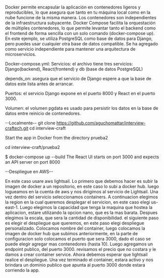 
Docker permite encapsular la aplicación en contenedores ligeros y reproducibles, lo que asegura que tanto en tu máquina local como en la nube funcione de la misma manera. 
Los contenedores son independientes de la infraestructura subyacente.
Docker Compose facilita la orquestación de múltiples contenedores, lo que permite levantar tanto el backend como el frontend de forma sencilla con un solo comando (docker-compose up).
En este ejemplo, se utiliza PostgreSQL como base de datos para Django, pero puedes usar cualquier otra base de datos compatible. Se ha agregado como servicio independiente para mantener una arquitectura de microservicios.

Docker-compose.yml:
Servicios: el archivo tiene tres servicios: Django(backend), React(frontend) y db (base de datos PostgreSQL)

depends_on: asegura que el servicio de Django espere a que la base de datos este lista antes de arrancar.

Puertos: el servicio Django expone en el puerto 8000 y React en el puerto 3000.

Volumen: el volumen pgdata es usado para persistir los datos en la base de datos entre reinicio de contenedores.
 
 
 
 --Localmente--
git clone https://github.com/aguchomattar/interview-craftech.git
cd interview-craft

Start the app in Docker
from the directory prueba2

cd interview-craft/prueba2

$ docker-compose up --build 
The React UI starts on port 3000 and expects an API server on port 8000 

--Despliegue en AWS--

En este caso usare aws lightsail.
Lo primero que debemos hacer es subir la imagen de docker a un repositorio, en este caso lo subi a docker hub.
luego logueamos en la cuenta de aws y nos dirigimos al servicio de Lightsail.
Una vez dentro del servicio seleccionamos containers.
A continuacion elegimos la region en la cual queremos desplegar el servicion, en este caso elegi us-east-1.
Luego elegimos la capacidad que tenga la maquina que hostea la aplicacion, estare utilizando la opcion nano, que es la mas barata.
Despues elegimos la escala, que sera la cantidad de disponibilidad.
el siguiente paso es elegir el despliegue que queremos, en este paso elegi despliegue personalizado.
Colocamos nombre del container, luego colocamos la imagen de docker hub que subimos anteriormente,
en la parte de configuracion solo colocamos el puerto que sera 3000, dado el caso se puede elegir agregar mas contenedores (hasta 10).
Luego agregamos un endpoint publico, del puerto 3000.
revisamos el precio que no costara y le damos a crear container service.
Ahora debemos esperar que lightsail realice el despliegue.
Una vez terminado el container, estara activo y nos brindara un dominio publico que apunta al puerto 3000 donde estara corriendo la app.

